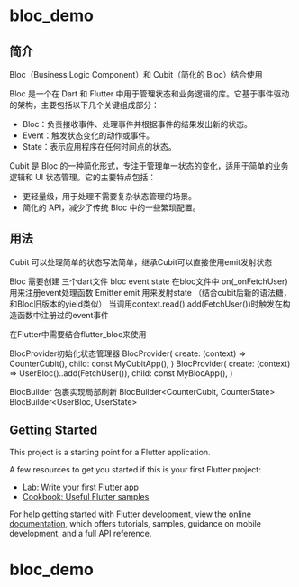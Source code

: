 # bloc_demo

## 简介

Bloc（Business Logic Component）和 Cubit（简化的 Bloc）结合使用

Bloc 是一个在 Dart 和 Flutter 中用于管理状态和业务逻辑的库。它基于事件驱动的架构，主要包括以下几个关键组成部分：

- Bloc：负责接收事件、处理事件并根据事件的结果发出新的状态。
- Event：触发状态变化的动作或事件。
- State：表示应用程序在任何时间点的状态。

Cubit 是 Bloc 的一种简化形式，专注于管理单一状态的变化，适用于简单的业务逻辑和 UI 状态管理。它的主要特点包括：

- 更轻量级，用于处理不需要复杂状态管理的场景。
- 简化的 API，减少了传统 Bloc 中的一些繁琐配置。

## 用法

Cubit 可以处理简单的状态写法简单，继承Cubit可以直接使用emit发射状态

Bloc 需要创建 三个dart文件 bloc event state 
在bloc文件中 on<FetchUser>(_onFetchUser) 用来注册event处理函数
Emitter<UserState> emit 用来发射state （结合cubit后新的语法糖，和Bloc旧版本的yield类似）
当调用context.read<UserBloc>().add(FetchUser())时触发在构造函数中注册过的event事件

在Flutter中需要结合flutter_bloc来使用

BlocProvider初始化状态管理器
BlocProvider(
    create: (context) => CounterCubit(),
    child: const MyCubitApp(),
)
BlocProvider(
    create: (context) => UserBloc()..add(FetchUser()),
    child: const MyBlocApp(),
)

BlocBuilder 包裹实现局部刷新
BlocBuilder<CounterCubit, CounterState>
BlocBuilder<UserBloc, UserState>

## Getting Started

This project is a starting point for a Flutter application.

A few resources to get you started if this is your first Flutter project:

- [Lab: Write your first Flutter app](https://docs.flutter.dev/get-started/codelab)
- [Cookbook: Useful Flutter samples](https://docs.flutter.dev/cookbook)

For help getting started with Flutter development, view the
[online documentation](https://docs.flutter.dev/), which offers tutorials,
samples, guidance on mobile development, and a full API reference.
# bloc_demo
